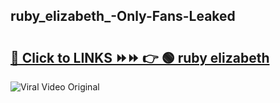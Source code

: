 
 ## ruby_elizabeth_-Only-Fans-Leaked

# <h2><a href="https://clipsfans.com/ruby_elizabeth_&ref=git">🔗 Click to LINKS ⏩⏩ 👉 🟢 ruby elizabeth  </a></h2>

<a href="https://clipsfans.com/ruby_elizabeth_&ref=git" rel="nofollow" data-target="animated-image.originalLink"><img src="https://i.ibb.co.com/xMMVF88/686577567.gif" alt="Viral Video Original" style="max-width: 100%; display: inline-block;" data-target="animated-image.originalImage"></a>
